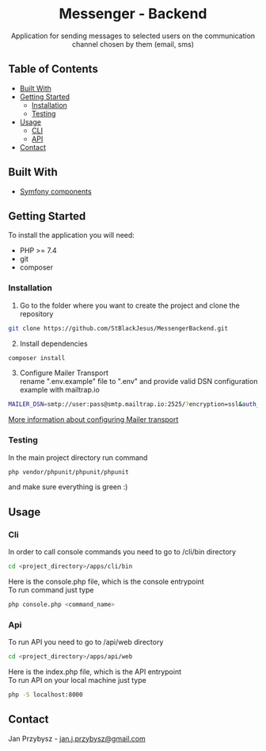 <div align="center">

  <h1 align="center">Messenger - Backend</h1>

  <p align="center">
    Application for sending messages to selected users on the communication channel chosen by them (email, sms)
  </p>
</div>



<!-- TABLE OF CONTENTS -->
## Table of Contents

* [Built With](#built-with)
* [Getting Started](#getting-started)
  * [Installation](#installation)
  * [Testing](#testing)
* [Usage](#usage)
  * [CLI](#cli)
  * [API](#api)
* [Contact](#contact)


## Built With
* [Symfony components](https://symfony.com/components)

## Getting Started

To install the application you will need:

* PHP >= 7.4
* git
* composer

### Installation

1. Go to the folder where you want to create the project and clone the repository
```sh
git clone https://github.com/StBlackJesus/MessengerBackend.git
```
2. Install dependencies
```sh
composer install
```
3. Configure Mailer Transport  
rename ".env.example" file to ".env" and provide valid DSN configuration   
example with mailtrap.io
```sh
MAILER_DSN=smtp://user:pass@smtp.mailtrap.io:2525/?encryption=ssl&auth_mode=login
```
[More information about configuring Mailer transport](https://symfony.com/doc/current/mailer.html#transport-setup)

### Testing

In the main project directory run command
```sh
php vendor/phpunit/phpunit/phpunit
```
and make sure everything is green :)

## Usage

### Cli
In order to call console commands you need to go to /cli/bin directory
```sh
cd <project_directory>/apps/cli/bin
```
Here is the console.php file, which is the console entrypoint  
To run command just type
```sh
php console.php <command_name>
```

### Api
To run API you need to go to /api/web directory
```sh
cd <project_directory>/apps/api/web
```
Here is the index.php file, which is the API entrypoint  
To run API on your local machine just type
```sh
php -S localhost:8000
```

## Contact

Jan Przybysz - jan.j.przybysz@gmail.com